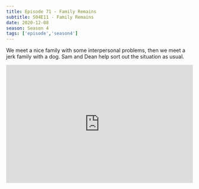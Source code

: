```yaml
---
title: Episode 71 - Family Remains
subtitle: S04E11 - Family Remains
date: 2020-12-08
season: Season 4
tags: ['episode','season4']
---
```


We meet a nice family with some interpersonal problems, then we meet a jerk family with a dog.  Sam and Dean help sort out the situation as usual.

<iframe src="https://cast.rocks/player/27557/Supernatural-71-Family-Remains.mp3?episodeTitle=Episode%2071%20-%20Family%20Remains&podcastTitle=Couple%20of%20Idjits&episodeDate=December%208th%2C%202020&imageURL=https%3A%2F%2Fcast.rocks%2Fhosting%2F27557%2Ffeeds%2FCAURZ.jpg" style="border: none; min-height: 265px; max-height: 320px; max-width: 558px; min-width: 270px; width: 100%; height: 100%;" scrollbars="no"></iframe>
